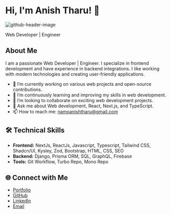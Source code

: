 # Hi, I'm Anish Tharu! 👋

![github-header-image](https://github.com/tharuAnish/tharuanish/assets/93382631/dd6b82f3-1374-4b82-82fa-8e6a7623ea1f)


Web Developer | Engineer

## About Me

I am a passionate Web Developer | Engineer. I specialize in frontend development and have experience in backend integrations. I like working with modern technologies and creating user-friendly applications. 

- 🔭 I’m currently working on various web projects and open-source contributions.
- 🌱 I’m continuously learning and improving my skills in web development.
- 👯 I’m looking to collaborate on exciting web development projects.
- 💬 Ask me about Web development, React, Next.js, and TypeScript.
- 📫 How to reach me: [namoanishtharu@gmail.com](mailto:namoanishtharu@gmail.com)

## 🛠 Technical Skills

- **Frontend:** NextJs, ReactJs, Javascript, Typescript, Tailwind CSS, Shadcn/UI, Kysley, Zod, Bootstrap, HTML, CSS, SEO
- **Backend:** Django, Prisma ORM, SQL, GraphQL, Firebase
- **Tools:** Git Workflow, Turbo Repo, Mono Repo

## 🌐 Connect with Me

- [Portfolio](https://tharuanish.vercel.app)
- [GitHub](https://github.com/tharuAnish)
- [LinkedIn](https://www.linkedin.com/in/tharuanish/)
- [Email](mailto:namoanishtharu@gmail.com)


